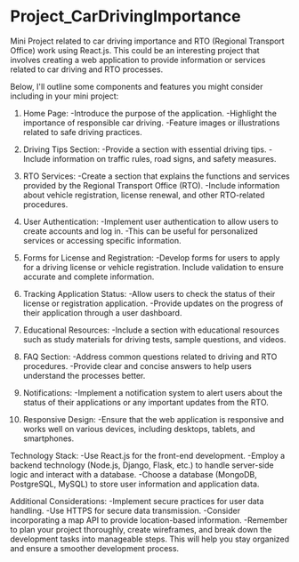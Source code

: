 # Project_CarDrivingImportance
Mini Project related to car driving importance and RTO (Regional Transport Office) work using React.js. This could be an interesting project that involves creating a web application to provide information or services related to car driving and RTO processes.

Below, I'll outline some components and features you might consider including in your mini project:

1. Home Page:
-Introduce the purpose of the application.
-Highlight the importance of responsible car driving.
-Feature images or illustrations related to safe driving practices.

2. Driving Tips Section:
-Provide a section with essential driving tips.
-Include information on traffic rules, road signs, and safety measures.

3. RTO Services:
-Create a section that explains the functions and services provided by the Regional Transport Office (RTO).
-Include information about vehicle registration, license renewal, and other RTO-related procedures.

4. User Authentication:
-Implement user authentication to allow users to create accounts and log in.
-This can be useful for personalized services or accessing specific information.

5. Forms for License and Registration:
-Develop forms for users to apply for a driving license or vehicle registration.
Include validation to ensure accurate and complete information.

6. Tracking Application Status:
-Allow users to check the status of their license or registration application.
-Provide updates on the progress of their application through a user dashboard.

7. Educational Resources:
-Include a section with educational resources such as study materials for driving tests, sample questions, and videos.

8. FAQ Section:
-Address common questions related to driving and RTO procedures.
-Provide clear and concise answers to help users understand the processes better.

9. Notifications:
-Implement a notification system to alert users about the status of their applications or any important updates from the RTO.

10. Responsive Design:
-Ensure that the web application is responsive and works well on various devices, including desktops, tablets, and smartphones.

Technology Stack:
-Use React.js for the front-end development.
-Employ a backend technology (Node.js, Django, Flask, etc.) to handle server-side logic and interact with a database.
-Choose a database (MongoDB, PostgreSQL, MySQL) to store user information and application data.

Additional Considerations:
-Implement secure practices for user data handling.
-Use HTTPS for secure data transmission.
-Consider incorporating a map API to provide location-based information.
-Remember to plan your project thoroughly, create wireframes, and break down the development tasks into manageable steps. This will help you stay organized and ensure a smoother development process.






